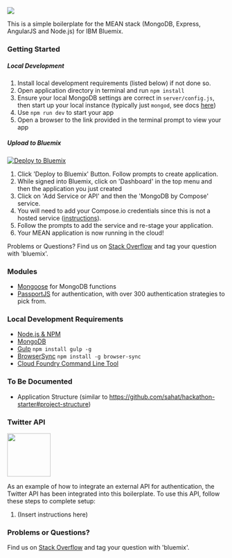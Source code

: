 <img src="https://dl.dropboxusercontent.com/s/vd367cadrk97zjg/MEAN%20Logo.jpg">

This is a simple boilerplate for the MEAN stack (MongoDB, Express, AngularJS and Node.js) for IBM Bluemix.

### Getting Started

##### Local Development
1. Install local development requirements (listed below) if not done so.
2. Open application directory in terminal and run `npm install`
3. Ensure your local MongoDB settings are correct in `server/config.js`, then start up your local instance (typically just `mongod`, see docs [here](https://docs.mongodb.org/getting-started/shell/installation/))
4. Use `npm run dev` to start your app
5. Open a browser to the link provided in the terminal prompt to view your app

##### Upload to Bluemix
[![Deploy to Bluemix](https://bluemix.net/deploy/button.png)](https://bluemix.net/deploy?repository=https://github.com/IBM-Bluemix/MEAN-Boilerplate)

1. Click 'Deploy to Bluemix' Button. Follow prompts to create application.
2. While signed into Bluemix, click on 'Dashboard' in the top menu and then the application you just created
3. Click on 'Add Service or API' and then the 'MongoDB by Compose' service.
4. You will need to add your Compose.io credentials since this is not a hosted service ([instructions](https://www.ng.bluemix.net/docs/services/MongoDBByCompose/index.html)).
5. Follow the prompts to add the service and re-stage your application.
6. Your MEAN application is now running in the cloud!

Problems or Questions? Find us on [Stack Overflow](https://stackoverflow.com/questions/tagged/bluemix) and tag your question with 'bluemix'.

### Modules
- [Mongoose](https://github.com/Automattic/mongoose) for MongoDB functions
- [PassportJS](http://passportjs.org) for authentication, with over 300 authentication strategies to pick from.

### Local Development Requirements
- [Node.js & NPM](https://nodejs.org/en/download/)
- [MongoDB](https://www.mongodb.org)
- [Gulp](http://gulpjs.com/) `npm install gulp -g`
- [BrowserSync](http://www.browsersync.io) `npm install -g browser-sync`
- [Cloud Foundry Command Line Tool](https://docs.cloudfoundry.org/devguide/installcf/)

### To Be Documented
- Application Structure (similar to https://github.com/sahat/hackathon-starter#project-structure)

### Twitter API
<img src="https://g.twimg.com/Twitter_logo_blue.png" width="100">

As an example of how to integrate an external API for authentication, the Twitter API has been integrated into this boilerplate. To use this API, follow these steps to complete setup:
 
1. (Insert instructions here)

### Problems or Questions?
Find us on [Stack Overflow](https://stackoverflow.com/questions/tagged/bluemix) and tag your question with 'bluemix'.